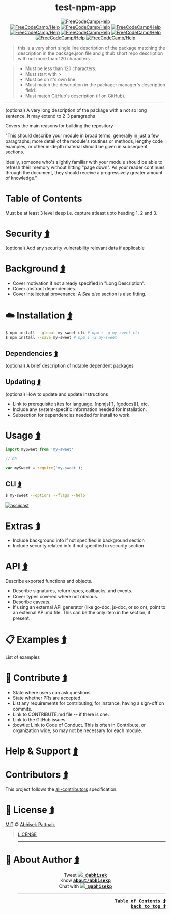 <!-- TITLE-MD:START - Do not remove or modify this section -->
<a id="app-top"></a><h1 align="center">test-npm-app</h1>

<!-- TITLE-MD:START - Do not remove or modify this section
# <a id="app-top"></a>my-sweet package name
<!-- /TITLE-MD:END -->

<!-- BANNER:START (optional) - Do not remove or modify this section -->
<div align="center">
<a href="https://gitter.im/FreeCodeCamp/Help"><img src="http://i.imgur.com/rzyanJt.gif" title="FreeCodeCamp/Help" alt="FreeCodeCamp/Help"></a>
</div>

<!-- BANNER-MD:START (optional) - Do not remove or modify this section
[![bannerImage Title][bannerImage]][bannerLink]
/BANNER-MD:START -->
<!-- /BANNER:END -->

<!-- BADGE-LIST:START - Do not remove or modify this section -->
<div align="center">
<a href="https://gitter.im/FreeCodeCamp/Help"><img src="https://img.shields.io/badge/Gitter_Chat_Room:-FreeCodeCamp/Help_⮭-006400.svg?style=flat-square&maxAge=2592000" title="FreeCodeCamp/Help" alt="FreeCodeCamp/Help"></a>
<a href="https://gitter.im/FreeCodeCamp/Help"><img src="https://img.shields.io/badge/Gitter_Chat_Room:-FreeCodeCamp/Help_⮭-006400.svg?style=flat-square&maxAge=2592000" title="FreeCodeCamp/Help" alt="FreeCodeCamp/Help"></a>
<a href="https://gitter.im/FreeCodeCamp/Help"><img src="https://img.shields.io/badge/Gitter_Chat_Room:-FreeCodeCamp/Help_⮭-006400.svg?style=flat-square&maxAge=2592000" title="FreeCodeCamp/Help" alt="FreeCodeCamp/Help"></a>
<a href="https://gitter.im/FreeCodeCamp/Help"><img src="https://img.shields.io/badge/Gitter_Chat_Room:-FreeCodeCamp/Help_⮭-006400.svg?style=flat-square&maxAge=2592000" title="FreeCodeCamp/Help" alt="FreeCodeCamp/Help"></a>
<a href="https://gitter.im/FreeCodeCamp/Help"><img src="https://img.shields.io/badge/Gitter_Chat_Room:-FreeCodeCamp/Help_⮭-006400.svg?style=flat-square&maxAge=2592000" title="FreeCodeCamp/Help" alt="FreeCodeCamp/Help"></a>
<a href="https://gitter.im/FreeCodeCamp/Help"><img src="https://img.shields.io/badge/Gitter_Chat_Room:-FreeCodeCamp/Help_⮭-006400.svg?style=flat-square&maxAge=2592000" title="FreeCodeCamp/Help" alt="FreeCodeCamp/Help"></a>
<a href="https://gitter.im/FreeCodeCamp/Help"><img src="https://img.shields.io/badge/Gitter_Chat_Room:-FreeCodeCamp/Help_⮭-006400.svg?style=flat-square&maxAge=2592000" title="FreeCodeCamp/Help" alt="FreeCodeCamp/Help"></a>
<a href="https://gitter.im/FreeCodeCamp/Help"><img src="https://img.shields.io/badge/Gitter_Chat_Room:-FreeCodeCamp/Help_⮭-006400.svg?style=flat-square&maxAge=2592000" title="FreeCodeCamp/Help" alt="FreeCodeCamp/Help"></a>
</div>

<!-- BADGE-LIST:START - Do not remove or modify this section
[![FreeCodeCamp/Help][shieldImage]][shieldLink] [![FreeCodeCamp/Help][shieldImage]][shieldLink] [![FreeCodeCamp/Help][shieldImage]][shieldLink] [![FreeCodeCamp/Help][shieldImage]][shieldLink] [![FreeCodeCamp/Help][shieldImage]][shieldLink] [![FreeCodeCamp/Help][shieldImage]][shieldLink] [![FreeCodeCamp/Help][shieldImage]][shieldLink] [![FreeCodeCamp/Help][shieldImage]][shieldLink] [![FreeCodeCamp/Help][shieldImage]][shieldLink] [![FreeCodeCamp/Help][shieldImage]][shieldLink] [![FreeCodeCamp/Help][shieldImage]][shieldLink] [![FreeCodeCamp/Help][shieldImage]][shieldLink] [![FreeCodeCamp/Help][shieldImage]][shieldLink] [![FreeCodeCamp/Help][shieldImage]][shieldLink] [![FreeCodeCamp/Help][shieldImage]][shieldLink]  
<!-- /BADGES-LIST:END -->

<!-- SHORT-DESC:START  - Do not remove or modify this section -->
> this is a very short single line description of the package matching the description in the package.json file and github short repo description with not more than 120 characters

> - Must be less than 120 characters.
> - Must start with >
> - Must be on it's own line.
> - Must match the description in the packager manager's description field.
> - Must match GitHub's description (if on GitHub).
<!-- /SHORT-DESC:END -->

----

<!-- LONG-DESC:START (optional) - Do not remove or modify this section -->
(optional) A very long description of the package with a not so long sentence. 
It may extend to 2-3 paragraphs

Covers the main reasons for building the repository

"This should describe your module in broad terms, generally in just a few paragraphs; more detail of the module's routines or methods, lengthy code examples, or other in-depth material should be given in subsequent sections.

Ideally, someone who's slightly familiar with your module should be able to refresh their memory without hitting "page down". As your reader continues through the document, they should receive a progressively greater amount of knowledge."

<!-- /LONG-DESC:END -->

<!-- TABLE-OF-CONTENT:START - Do not remove or modify this section --> 
# <a id="toc"></a>Table of Contents

Must be at least 3 level deep i.e. capture atleast upto heading 1, 2 and 3.
<!-- /TABLE-OF-CONTENT:END -->

<!-- SECURITY:START (optional) - Do not remove or modify this section -->
# <a id="security"></a>Security <a href="#toc" title="Table of Contents"><kbd>⮭</kbd></a>

(optional) Add any security vulnerability relevant data if applicable
<!-- /SECURITY:END -->

<!-- BACKGROUND:START (optional) - Do not remove or modify this section -->
# <a id="background"></a>Background <a href="#toc" title="Table of Contents"><kbd>⮭</kbd></a>

- Cover motivation if not already specified in "Long Description".
- Cover abstract dependencies.
- Cover intellectual provenance: A *See also* section is also fitting.
<!-- /BACKGROUND:END -->

<!-- INSTALLATION:START - Do not remove or modify this section -->
# <a id="install"></a>:cloud: Installation <a href="#toc" title="Table of Contents"><kbd>⮭</kbd></a>

```sh
$ npm install --global my-sweet-cli # npm i -g my-sweet-cli
$ npm install --save my-sweet # npm i -S my-sweet
```

## <a id="deps"></a>Dependencies <a href="#toc" title="Table of Contents"><kbd>⮭</kbd></a>

(optional) A brief description of notable dependent packages

## <a id="update"></a>Updating <a href="#toc" title="Table of Contents"><kbd>⮭</kbd></a>

(optional) How to update and update instructions

- Link to prerequisite sites for language. [npmjs][], [godocs][], etc.
- Include any system-specific information needed for Installation.
- Subsection for dependencies needed for install to work.
<!-- /INSTALLATION:END -->

<!-- USAGE:START - Do not remove or modify this section -->
# <a id="usage"></a>Usage <a href="#toc" title="Table of Contents"><kbd>⮭</kbd></a>

```js
import mySweet from 'my-sweet'

// OR

var mySweet = require('my-sweet');
```

## <a id="cli"></a>CLI <a href="#toc" title="Table of Contents"><kbd>⮭</kbd></a>
```sh
$ my-sweet --options --flags --help
```

[![asciicast][asciicastImage]][asciicastLink]
<!-- /USAGE:END -->

<!-- EXTRAS:START (optional) - Do not remove or modify this section -->
# <a id="extras"></a>Extras <a href="#toc" title="Table of Contents"><kbd>⮭</kbd></a>

- Include background info if not specified in background section
- Include security related info if not specified in security section 
<!-- /EXTRAS:END -->

<!-- API:START (optional) - Do not remove or modify this section -->
# <a id="api"></a>API <a href="#toc" title="Table of Contents"><kbd>⮭</kbd></a>

Describe exported functions and objects.

- Describe signatures, return types, callbacks, and events.
- Cover types covered where not obvious.
- Describe caveats.
- If using an external API generator (like go-doc, js-doc, or so on), point to an external API.md file. This can be the only item in the section, if present.
<!-- /API:END -->

<!-- EXAMPLE-LIST:START (optional) - Do not remove or modify this section -->
# <a id="examples"></a>:clipboard: Examples <a href="#toc" title="Table of Contents"><kbd>⮭</kbd></a>

List of examples
<!-- /EXAMPLE-LIST:END -->

<!-- CONTRIBUTE:START - Do not remove or modify this section -->
# <a id="contribute"></a>:busts_in_silhouette: Contribute <a href="#toc" title="Table of Contents"><kbd>⮭</kbd></a>

- State where users can ask questions.
- State whether PRs are accepted.
- List any requirements for contributing; for instance, having a sign-off on commits.
- Link to CONTRIBUTE.md file -- if there is one.
- Link to the GitHub issues.
- :bowtie: Link to Code of Conduct. This is often in Contribute, or organization wide, so may not be necessary for each module.
<!-- /CONTRIBUTE:END -->

<!-- HELP-SUPPORT:START - Do not remove or modify this section -->
# <a id="help"></a>Help & Support <a href="#toc" title="Table of Contents"><kbd>⮭</kbd></a>
<!-- /HELP-SUPPORT:END -->

<!-- CONTRIBUTOR-LIST:START - Do not remove or modify this section -->
# <a id="contributors"></a>Contributors <a href="#toc" title="Table of Contents"><kbd>⮭</kbd></a>

This project follows the [all-contributors][all-contributors] specification.
<!-- /CONTRIBUTOR-LIST:END -->

<!-- LICENSE-LIST:START - Do not remove or modify this section -->
# <a id="license"></a>:memo: License <a href="#toc" title="Table of Contents"><kbd>⮭</kbd></a>

[MIT][MITLicenseLink] © [Abhisek Pattnaik][abhisekpGithubLink]
 
> [LICENSE][localLicenseLink]
<!-- /LICENSE-LIST:END -->

<!-- PERSONAL-CONTACT:START (optional) - Do not remove or modify this section -->

> ----
# <a id="about"></a>:ghost: About Author <a href="#toc" title="Table of Contents"><kbd>⮭</kbd></a>

<p align="center">
Tweet <kbd><a href="https://twitter.com/abhisek"><b><img src="https://i.imgur.com/wOPZd0Y.png?1"> @abhisek</b></a></kbd><br>
Know <kbd><b><a href="https://about.me/abhisekp">about/abhisekp</a></b></kbd><br>
Chat with <kbd><a href="https://gitter.im/abhisekp">
<img src="https://i.imgur.com/ThSWa6Y.png?2"> <b>@abhisekp</b></a></kbd>
</p>

> ----
<!-- /PERSONAL-CONTACT:END --> 
<!-- BACK-TO-TOP:START
- Appear only if total number of lines in README.md exceed 50 lines -->

<div align="right">
 <a href="#toc" title="Table of Contents"><kbd><b>Table of Contents ⮭</b></kbd></a><br>
 <a href="#app-top"><kbd><b>back to top ⮭</b></kbd></a>
</div>
<!-- /BACK-TO-TOP:END -->

<!-- LINK-IDENTIFIER-LIST:START  - Do not remove or modify this section -->
[bannerImage]: http://i.imgur.com/rzyanJt.gif
[bannerLink]: #app-top
[shieldImage]: https://img.shields.io/badge/Gitter_Chat_Room:-FreeCodeCamp/Help_⮭-006400.svg?style=flat-square&maxAge=2592000 "FreeCodeCamp/Help"
[shieldLink]: https://gitter.im/FreeCodeCamp/Help
[MITLicenseLink]: http://showalicense.com/?fullname=Abhisek%20Pattnaik%20%3Cabhisekp%40engineer.com%3E%20(https%3A%2F%2Fabout.me%2Fabhisekp)&year=2016#license-mit
[abhisekpAboutLink]: https://about.me/abhisekp
[abhisekpGithubLink]: https://github.com/abhisekp
[asciicastImage]: https://asciinema.org/a/50301.png
[asciicastLink]: https://asciinema.org/a/50301
[localLicenseLink]: LICENSE
[all-contributors]: https://github.com/kentcdodds/all-contributors#emoji-key
<!-- /LINK-IDENTIFIER-LIST:END -->


